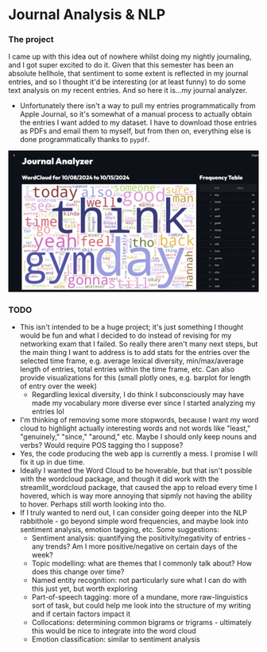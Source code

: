 # Journal Analysis & NLP

### The project
I came up with this idea out of nowhere whilst doing my nightly journaling, and I got super excited to do it. Given that this semester has been an absolute hellhole, that sentiment to some extent is reflected in my journal entries, and so I thought it'd be interesting (or at least funny) to do some text analysis on my recent entries. And so here it is...my journal analyzer.
* Unfortunately there isn't a way to pull my entries programmatically from Apple Journal, so it's somewhat of a manual process to actually obtain the entries I want added to my dataset. I have to download those entries as PDFs and email them to myself, but from then on, everything else is done programmatically thanks to `pypdf`. 

![alt text](image.png)

### TODO
* This isn't intended to be a huge project; it's just something I thought would be fun and what I decided to do instead of revising for my networking exam that I failed. So really there aren't many next steps, but the main thing I want to address is to add stats for the entries over the selected time frame, e.g. average lexical diversity, min/max/average length of entries, total entries within the time frame, etc. Can also provide visualizations for this (small plotly ones, e.g. barplot for length of entry over the week)
  * Regardling lexical diversity, I do think I subconsciously may have made my vocabulary more diverse ever since I started analyzing my entries lol
* I'm thinking of removing some more stopwords, because I want my word cloud to highlight actually interesting words and not words like "least," "genuinely," "since," "around," etc. Maybe I should only keep nouns and verbs? Would require POS tagging tho I suppose?
* Yes, the code producing the web app is currently a mess. I promise I will fix it up in due time.
* Ideally I wanted the Word Cloud to be hoverable, but that isn't possible with the wordcloud package, and though it did work with the streamlit_wordcloud package, that caused the app to reload every time I hovered, which is way more annoying that sipmly not having the ability to hover. Perhaps still worth looking into tho. 
* If I truly wanted to nerd out, I can consider going deeper into the NLP rabbithole - go beyond simple word frequencies, and maybe look into sentiment analysis, emotion tagging, etc. Some suggestions: 
  * Sentiment analysis: quantifying the positivity/negativity of entries - any trends? Am I more positive/negative on certain days of the week?
  * Topic modelling: what are themes that I commonly talk about? How does this change over time?
  * Named entity recognition: not particularly sure what I can do with this just yet, but worth exploring
  * Part-of-speech tagging: more of a mundane, more raw-linguistics sort of task, but could help me look into the structure of my writing and if certain factors impact it
  * Collocations: determining common bigrams or trigrams - ultimately this would be nice to integrate into the word cloud
  * Emotion classification: similar to sentiment analysis